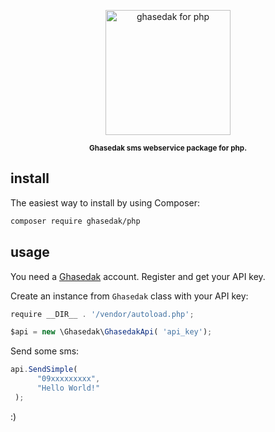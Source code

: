 <p align="center">
    <img src="media/g4n.png"
         height="200" alt="ghasedak for php">
</p>

 
<p align="center"><sup><strong> Ghasedak sms webservice package for php. </strong></sup></p>

## install

The easiest way to install by using Composer:

```sh
composer require ghasedak/php
```
 

## usage
 

You need a [Ghasedak](https://ghasedakapi.com) account. Register and get your API key.


Create an instance from `Ghasedak` class with your API key:

```javascript
require __DIR__ . '/vendor/autoload.php';

$api = new \Ghasedak\GhasedakApi( 'api_key');
```

Send some sms:

```javascript
api.SendSimple( 
	  "09xxxxxxxxx",
      "Hello World!"
 );
```

:)

##
 
